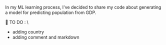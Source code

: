 In my ML learning process, I've decided to share my code about generating a model for predicting population from GDP.

  :memo: TO DO : \
  - adding country
  - adding comment and markdown
